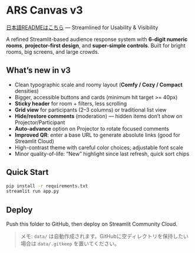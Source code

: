 # ARS Canvas v3

[日本語READMEはこちら](README_ja.md) — Streamlined for Usability & Visibility

A refined Streamlit-based audience response system with **6-digit numeric rooms**, **projector-first design**,
and **super-simple controls**. Built for bright rooms, big screens, and large crowds.

## What’s new in v3
- Clean typographic scale and roomy layout (**Comfy / Cozy / Compact** densities)
- Bigger, accessible buttons and cards (minimum hit target >= 40px)
- **Sticky header** for room + filters, less scrolling
- **Grid view** for participants (2–3 columns) or traditional list view
- **Hide/restore comments** (moderation) — hidden items don’t show on Projector/Participant
- **Auto-advance** option on Projector to rotate focused comments
- **Improved QR**: enter a base URL to generate absolute links (good for Streamlit Cloud)
- High-contrast theme with careful color choices; adjustable font scale
- Minor quality-of-life: “New” highlight since last refresh, quick sort chips

## Quick Start
```bash
pip install -r requirements.txt
streamlit run app.py
```

## Deploy
Push this folder to GitHub, then deploy on Streamlit Community Cloud.


> メモ: `data/` は自動作成されます。GitHubに空ディレクトリを保持したい場合は `data/.gitkeep` を置いてください。
